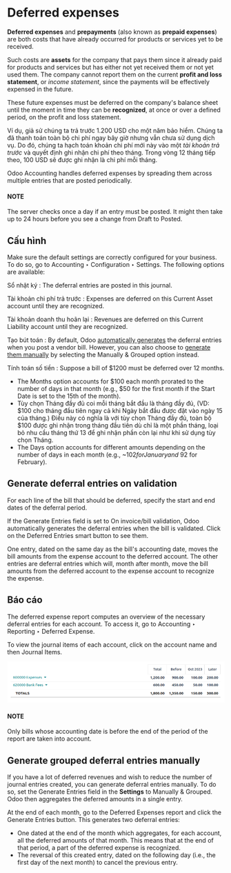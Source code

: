 # Deferred expenses

**Deferred expenses** and **prepayments** (also known as **prepaid expenses**) are both costs that
have already occurred for products or services yet to be received.

Such costs are **assets** for the company that pays them since it already paid for products and
services but has either not yet received them or not yet used them. The company cannot report them
on the current **profit and loss statement**, or *income statement*, since the payments will be
effectively expensed in the future.

These future expenses must be deferred on the company's balance sheet until the moment in time they
can be **recognized**, at once or over a defined period, on the profit and loss statement.

Ví dụ, giả sử chúng ta trả trước 1.200 USD cho một năm bảo hiểm. Chúng ta đã thanh toán toàn bộ chi phí ngay bây giờ nhưng vẫn chưa sử dụng dịch vụ. Do đó, chúng ta hạch toán khoản chi phí mới này vào một *tài khoản trả trước* và quyết định ghi nhận chi phí theo tháng. Trong vòng 12 tháng tiếp theo, 100 USD sẽ được ghi nhận là chi phí mỗi tháng.

Odoo Accounting handles deferred expenses by spreading them across multiple entries that are
posted periodically.

#### NOTE
The server checks once a day if an entry must be posted. It might then take up to 24 hours before
you see a change from Draft to Posted.

## Cấu hình

Make sure the default settings are correctly configured for your business. To do so, go to
Accounting ‣ Configuration ‣ Settings. The following options are available:

Sổ nhật ký
: The deferral entries are posted in this journal.

Tài khoản chi phí trả trước
: Expenses are deferred on this Current Asset account until they are recognized.

Tài khoản doanh thu hoãn lại
: Revenues are deferred on this Current Liability account until they are recognized.

Tạo bút toán
: By default, Odoo [automatically generates](#vendor-bills-deferred-generate-on-validation)
  the deferral entries when you post a vendor bill. However, you can also choose to
  [generate them manually](#vendor-bills-deferred-generate-manually) by selecting the
  Manually & Grouped option instead.

Tính toán số tiền
: Suppose a bill of $1200 must be deferred over 12 months.
  <br/>
  - The Months option accounts for $100 each month prorated to the number of days in
    that month (e.g., $50 for the first month if the Start Date is set to the 15th of
    the month).
  - Tùy chọn Tháng đầy đủ coi mỗi tháng bắt đầu là tháng đầy đủ, (VD: $100 cho tháng đầu tiên ngay cả khi Ngày bắt đầu được đặt vào ngày 15 của tháng.) Điều này có nghĩa là với tùy chọn Tháng đầy đủ, toàn bộ $100 được ghi nhận trong tháng đầu tiên dù chỉ là một phần tháng, loại bỏ nhu cầu tháng thứ 13 để ghi nhận phần còn lại như khi sử dụng tùy chọn Tháng.
  - The Days option accounts for different amounts depending on the number of days in
    each month (e.g., ~$102 for January and ~$92 for February).

<a id="vendor-bills-deferred-generate-on-validation"></a>

## Generate deferral entries on validation

For each line of the bill that should be deferred, specify the start and end dates of the deferral
period.

If the Generate Entries field is set to On invoice/bill validation, Odoo
automatically generates the deferral entries when the bill is validated. Click on the
Deferred Entries smart button to see them.

One entry, dated on the same day as the bill's accounting date, moves the bill amounts from the
expense account to the deferred account. The other entries are deferral entries which will, month
after month, move the bill amounts from the deferred account to the expense account to recognize
the expense.

## Báo cáo

The deferred expense report computes an overview of the necessary deferral entries for each account.
To access it, go to Accounting ‣ Reporting ‣ Deferred Expense.

To view the journal items of each account, click on the account name and then Journal
Items.

![Deferred expense report](../../../../_images/deferred_expense_report.png)

#### NOTE
Only bills whose accounting date is before the end of the period of the report
are taken into account.

<a id="vendor-bills-deferred-generate-manually"></a>

## Generate grouped deferral entries manually

If you have a lot of deferred revenues and wish to reduce the number of journal entries created, you
can generate deferral entries manually. To do so, set the Generate Entries field in the
**Settings** to Manually & Grouped. Odoo then aggregates the deferred amounts in a
single entry.

At the end of each month, go to the Deferred Expenses report and click the
Generate Entries button. This generates two deferral entries:

- One dated at the end of the month which aggregates, for each account, all the deferred amounts
  of that month. This means that at the end of that period, a part of the deferred expense is
  recognized.
- The reversal of this created entry, dated on the following day (i.e., the first day of the
  next month) to cancel the previous entry.
